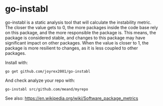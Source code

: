 # go-instabl

go-instabl is a static analysis tool that will calculate the instability
metric. The closer the value gets to 0, the more packages inside the code base
rely on this package, and the more responsible the package is. This means, the
package is considered stable, and changes to this package may have significant
impact on other packages. When the value is closer to 1, the package is more
resilient to changes, as it is less coupled to other packages.

Install with:
```
go get github.com/joyrex2001/go-instabl
```

And check analyze your repo with:
```
go-instabl src/github.com/meand/myrepo
```

See also: https://en.wikipedia.org/wiki/Software_package_metrics

